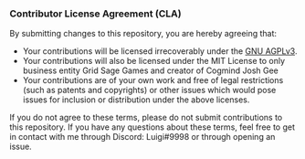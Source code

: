 ### Contributor License Agreement (CLA)

By submitting changes to this repository, you are hereby agreeing that:

- Your contributions will be licensed irrecoverably under the [GNU AGPLv3](https://www.gnu.org/licenses/agpl-3.0.html).
- Your contributions will also be licensed under the MIT License to only business entity Grid Sage Games and creator of Cogmind Josh Gee
- Your contributions are of your own work and free of legal restrictions (such as patents and copyrights) or other
issues which would pose issues for inclusion or distribution under the above licenses.

If you do not agree to these terms, please do not submit contributions to this repository. If you have any questions
about these terms, feel free to get in contact with me through Discord: Luigi#9998 or through opening an issue.
